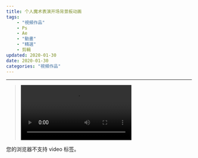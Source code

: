 ```yaml
---
title: 个人魔术表演开场背景板动画
tags: 
    - "視頻作品"
    - Ps
    - Ae
    - "動畫"
    - "精選"
    - 剪輯
updated: 2020-01-30
date: 2020-01-30
categories: "視頻作品"
---
```

---
><video src="/asset/videos/yishu.mp4" controls="controls">
您的浏览器不支持 video 标签。
</video>
<!--more-->
